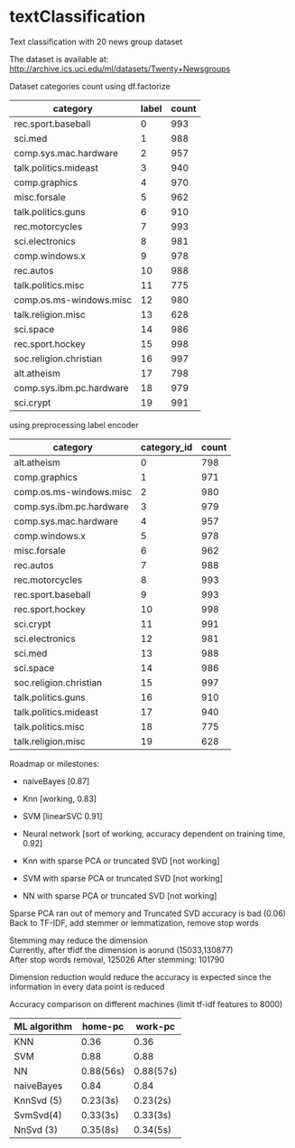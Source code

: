 # textClassification
Text classification with 20 news group dataset

The dataset is available at: http://archive.ics.uci.edu/ml/datasets/Twenty+Newsgroups

Dataset categories count
using df.factorize

|category                |label|count|
|------------------------|-----|-----|
|rec.sport.baseball      |0    |993  |
|sci.med                 |1    |988  |
|comp.sys.mac.hardware   |2    |957  |
|talk.politics.mideast   |3    |940  |
|comp.graphics           |4    |970  |
|misc.forsale            |5    |962  |
|talk.politics.guns      |6    |910  |
|rec.motorcycles         |7    |993  |
|sci.electronics         |8    |981  |
|comp.windows.x          |9    |978  |
|rec.autos               |10   |988  |
|talk.politics.misc      |11   |775  |
|comp.os.ms-windows.misc |12   |980  |
|talk.religion.misc      |13   |628  |
|sci.space               |14   |986  |
|rec.sport.hockey        |15   |998  |
|soc.religion.christian  |16   |997  |
|alt.atheism             |17   |798  |
|comp.sys.ibm.pc.hardware|18   |979  |
|sci.crypt               |19   |991  |

using preprocessing label encoder

|category                 |category_id   |count|
|-------------------------|--------------|-----|  
|alt.atheism              |0             |798  |
|comp.graphics            |1             |971  |
|comp.os.ms-windows.misc  |2             |980  |
|comp.sys.ibm.pc.hardware |3             |979  |
|comp.sys.mac.hardware    |4             |957  |
|comp.windows.x           |5             |978  |
|misc.forsale             |6             |962  |
|rec.autos                |7             |988  |
|rec.motorcycles          |8             |993  |
|rec.sport.baseball       |9             |993  |
|rec.sport.hockey         |10            |998  |
|sci.crypt                |11            |991  |
|sci.electronics          |12            |981  |
|sci.med                  |13            |988  |
|sci.space                |14            |986  |
|soc.religion.christian   |15            |997  |
|talk.politics.guns       |16            |910  |
|talk.politics.mideast    |17            |940  |
|talk.politics.misc       |18            |775  |
|talk.religion.misc       |19            |628  |

Roadmap or milestones:
- naiveBayes [0.87]
- Knn [working, 0.83]
- SVM [linearSVC 0.91]
- Neural network [sort of working, accuracy dependent on training time, 0.92]

- Knn with sparse PCA or truncated SVD [not working]
- SVM with sparse PCA or truncated SVD [not working]
- NN with sparse PCA or truncated SVD [not working]

Sparse PCA ran out of memory and Truncated SVD accuracy is bad (0.06)\
Back to TF-IDF, add stemmer or lemmatization, remove stop words

Stemming may reduce the dimension\
Currently, after tfidf the dimension is aorund (15033,130877)\
After stop words removal, 125026
After stemming: 101790

Dimension reduction would reduce the accuracy is expected since the information
in every data point is reduced

Accuracy comparison on different machines (limit tf-idf features to 8000)

| ML algorithm  | home-pc  | work-pc |
|---------------|----------|---------|
|KNN            | 0.36     |   0.36  |
|SVM            | 0.88     |   0.88  |
|NN             | 0.88(56s)|0.88(57s)|
|naiveBayes     | 0.84     |   0.84  |
|KnnSvd (5)     | 0.23(3s) |0.23(2s) |
|SvmSvd(4)      | 0.33(3s) |0.33(3s) |
|NnSvd (3)      | 0.35(8s) |0.34(5s) |
